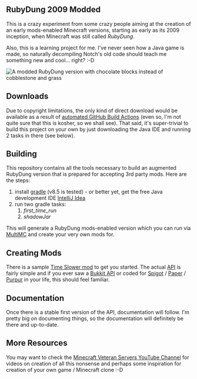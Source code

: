 RubyDung 2009 Modded
--------------------
This is a crazy experiment from some crazy people aiming at the creation 
of an early mods-enabled Minecraft versions, starting as early as its 2009 inception, 
when Minecraft was still called *RubyDung*.

Also, this is a learning project for me. I've never seen how a Java game is made, 
so naturally decompiling Notch's old code should teach me something new and cool... right?
 :-D

![A modded RubyDung version with chocolate blocks instead of cobblestone and grass](https://i.imgur.com/0SsXWWt.png "A modded RubyDung version with chocolate blocks instead of cobblestone and grass")

Downloads
---------
Due to copyright limitations, the only kind of direct download would be available as a result 
of [automated GitHub Build Actions](https://github.com/martinambrus/RDModded/actions) 
(even so, I'm not quite sure that this is kosher, so we shall see). That said, it's super-trivial 
to build this project on your own by just downloading the Java IDE and running 2 tasks in there (see below).

Building
--------
This repository contains all the tools necessary to build an augmented RubyDung version 
that is prepared for accepting 3rd party mods. Here are the steps:

1) install [gradle](https://gradle.org/) (v8.5 is tested) - or better yet, get the free Java development IDE [IntelliJ Idea](https://gradle.org/)
2) run two gradle tasks:
   1) *first_time_run*
   2) *shadowJar*

This will generate a RubyDung mods-enabled version which you can run via [MultiMC](https://multimc.org/) 
and create your very own mods for.

Creating Mods
-------------
There is a sample [Time Slower mod](https://github.com/martinambrus/RDModTimeSlower) 
to get you started. The actual [API](https://github.com/martinambrus/RDApi) 
is fairly simple and if you ever saw a [Bukkit API](https://hub.spigotmc.org/javadocs/bukkit/) 
or coded for [Spigot](https://www.spigotmc.org/wiki/spigot-plugin-development/) / 
[Paper](https://www.spigotmc.org/wiki/spigot-plugin-development/) / 
[Purpur](https://purpurmc.org/) in your life, this should feel familiar.

Documentation
-------------
Once there is a stable first version of the API, documentation will follow. I'm pretty big 
on documenting things, so the documentation will definitely be there and up-to-date.

More Resources
--------------
You may want to check the [Minecraft Veteran Servers YouTube Channel](https://www.youtube.com/channel/UCMiKrpX4ViX4PGBOq1UXlvQ) for videos on creation of all this nonsense and perhaps some inspiration for creation of your own game / Minecraft clone :-D